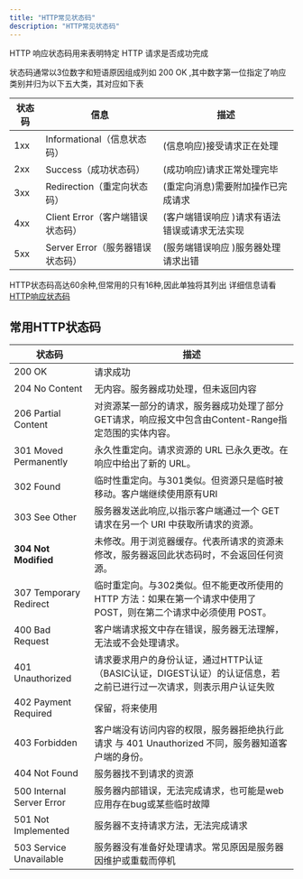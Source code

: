 ```yaml
---
title: "HTTP常见状态码"
description: "HTTP常见状态码"
---
```


<!-- 2023/6/14 -->

HTTP 响应状态码用来表明特定 HTTP 请求是否成功完成

状态码通常以3位数字和短语原因组成列如 200 OK ,其中数字第一位指定了响应类别并归为以下五大类，其对应如下表

| 状态码 | 信息                             | 描述                                          |
| ------ | -------------------------------- | --------------------------------------------- |
| 1xx    | Informational（信息状态码）      | (信息响应)接受请求正在处理                    |
| 2xx    | Success（成功状态码）            | (成功响应)请求正常处理完毕                    |
| 3xx    | Redirection（重定向状态码）      | (重定向消息)需要附加操作已完成请求            |
| 4xx    | Client Error（客户端错误状态码） | (客户端错误响应 )请求有语法错误或请求无法实现 |
| 5xx    | Server Error（服务器错误状态码） | (服务端错误响应 )服务器处理请求出错           |

HTTP状态码高达60余种,但常用的只有16种,因此单独将其列出
详细信息请看[HTTP响应状态码](https://developer.mozilla.org/zh-CN/docs/Web/HTTP/Status#%E4%BF%A1%E6%81%AF%E5%93%8D%E5%BA%94)

## 常用HTTP状态码

| 状态码                    | 描述                                                                                                                |
| ------------------------- | ------------------------------------------------------------------------------------------------------------------- |
| 200 OK                    | 请求成功                                                                                                            |
| 204 No Content            | 无内容。服务器成功处理，但未返回内容                                                                                |
| 206 Partial Content       | 对资源某一部分的请求，服务器成功处理了部分GET请求，响应报文中包含由Content-Range指定范围的实体内容。                |
| 301 Moved Permanently     | 永久性重定向。请求资源的 URL 已永久更改。在响应中给出了新的 URL。                                                   |
| 302 Found                 | 临时性重定向。与301类似。但资源只是临时被移动。客户端继续使用原有URI                                                |
| 303 See Other             | 服务器发送此响应,以指示客户端通过一个 GET 请求在另一个 URI 中获取所请求的资源。                                     |
| **304 Not Modified**      | 未修改。用于浏览器缓存。代表所请求的资源未修改，服务器返回此状态码时，不会返回任何资源。                            |
| 307 Temporary Redirect    | 临时重定向。与302类似。但不能更改所使用的 HTTP 方法：如果在第一个请求中使用了 POST，则在第二个请求中必须使用 POST。 |
| 400 Bad Request           | 客户端请求报文中存在错误，服务器无法理解，无法或不会处理请求。                                                      |
| 401 Unauthorized          | 请求要求用户的身份认证，通过HTTP认证（BASIC认证，DIGEST认证）的认证信息，若之前已进行过一次请求，则表示用户认证失败 |
| 402 Payment Required      | 保留，将来使用                                                                                                      |
| 403 Forbidden             | 客户端没有访问内容的权限，服务器拒绝执行此请求 与 401 Unauthorized 不同，服务器知道客户端的身份。                   |
| 404 Not Found             | 服务器找不到请求的资源                                                                                              |
| 500 Internal Server Error | 服务器内部错误，无法完成请求，也可能是web应用存在bug或某些临时故障                                                  |
| 501 Not Implemented       | 服务器不支持请求方法，无法完成请求                                                                                  |
| 503 Service Unavailable   | 服务器没有准备好处理请求。常见原因是服务器因维护或重载而停机                                                        |
